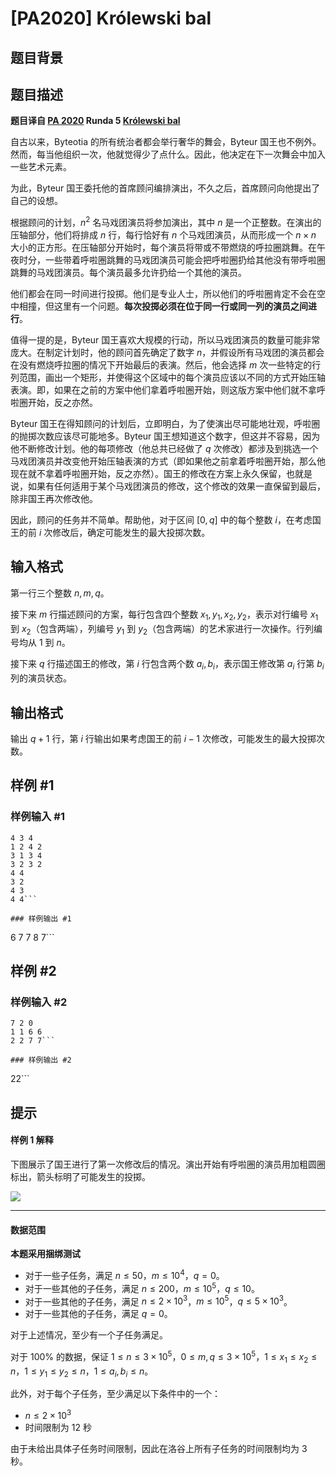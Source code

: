 # [PA2020] Królewski bal

## 题目背景



## 题目描述

**题目译自 [PA 2020](https://sio2.mimuw.edu.pl/c/pa-2020-1/dashboard/) Runda 5 [Królewski bal](https://sio2.mimuw.edu.pl/c/pa-2020-1/bal/)**

自古以来，Byteotia 的所有统治者都会举行奢华的舞会，Byteur 国王也不例外。然而，每当他组织一次，他就觉得少了点什么。因此，他决定在下一次舞会中加入一些艺术元素。

为此，Byteur 国王委托他的首席顾问编排演出，不久之后，首席顾问向他提出了自己的设想。

根据顾问的计划，$n^2$ 名马戏团演员将参加演出，其中 $n$ 是一个正整数。在演出的压轴部分，他们将排成 $n$ 行，每行恰好有 $n$ 个马戏团演员，从而形成一个 $n\times n$ 大小的正方形。在压轴部分开始时，每个演员将带或不带燃烧的呼拉圈跳舞。在午夜时分，一些带着呼啦圈跳舞的马戏团演员可能会把呼啦圈扔给其他没有带呼啦圈跳舞的马戏团演员。每个演员最多允许扔给一个其他的演员。

他们都会在同一时间进行投掷。他们是专业人士，所以他们的呼啦圈肯定不会在空中相撞，但这里有一个问题。**每次投掷必须在位于同一行或同一列的演员之间进行**。

值得一提的是，Byteur 国王喜欢大规模的行动，所以马戏团演员的数量可能非常庞大。在制定计划时，他的顾问首先确定了数字 $n$，并假设所有马戏团的演员都会在没有燃烧呼拉圈的情况下开始最后的表演。然后，他会选择 $m$ 次一些特定的行列范围，画出一个矩形，并使得这个区域中的每个演员应该以不同的方式开始压轴表演。即，如果在之前的方案中他们拿着呼啦圈开始，则这版方案中他们就不拿呼啦圈开始，反之亦然。

Byteur 国王在得知顾问的计划后，立即明白，为了使演出尽可能地壮观，呼啦圈的抛掷次数应该尽可能地多。Byteur 国王想知道这个数字，但这并不容易，因为他不断修改计划。他的每项修改（他总共已经做了 $q$ 次修改）都涉及到挑选一个马戏团演员并改变他开始压轴表演的方式（即如果他之前拿着呼啦圈开始，那么他现在就不拿着呼啦圈开始，反之亦然）。国王的修改在方案上永久保留，也就是说，如果有任何适用于某个马戏团演员的修改，这个修改的效果一直保留到最后，除非国王再次修改他。

因此，顾问的任务并不简单。帮助他，对于区间 $[0, q]$ 中的每个整数 $i$，在考虑国王的前 $i$ 次修改后，确定可能发生的最大投掷次数。

## 输入格式

第一行三个整数 $n,m,q$。

接下来 $m$ 行描述顾问的方案，每行包含四个整数 $x_1,y_1,x_2,y_2$，表示对行编号 $x_1$ 到 $x_2$（包含两端），列编号 $y_1$ 到 $y_2$（包含两端）的艺术家进行一次操作。行列编号均从 $1$ 到 $n$。

接下来 $q$ 行描述国王的修改，第 $i$ 行包含两个数 $a_i,b_i$，表示国王修改第 $a_i$ 行第 $b_i$ 列的演员状态。

## 输出格式

输出 $q+1$ 行，第 $i$ 行输出如果考虑国王的前 $i-1$ 次修改，可能发生的最大投掷次数。

## 样例 #1

### 样例输入 #1
```
4 3 4
1 2 4 2
3 1 3 4
3 2 3 2
4 4
3 2
4 3
4 4```

### 样例输出 #1

```
6
7
7
8
7```

## 样例 #2

### 样例输入 #2
```
7 2 0
1 1 6 6
2 2 7 7```

### 样例输出 #2

```
22```

## 提示

#### 样例 1 解释

下图展示了国王进行了第一次修改后的情况。演出开始有呼啦圈的演员用加粗圆圈标出，箭头标明了可能发生的投掷。

![](https://cdn.luogu.com.cn/upload/image_hosting/brbphngp.png)

------------

#### 数据范围

**本题采用捆绑测试**

- 对于一些子任务，满足 $n\le 50$，$m\le 10^4$，$q=0$。
- 对于一些其他的子任务，满足 $n\le 200$，$m\le 10^5$，$q\le 10$。
- 对于一些其他的子任务，满足 $n\le 2\times 10^3$，$m\le 10^5$，$q\le 5\times 10^3$。
- 对于一些其他的子任务，满足 $q=0$。

对于上述情况，至少有一个子任务满足。

对于 $100\%$ 的数据，保证 $1\le n\le 3\times 10^5$，$0\le m,q\le 3\times 10^5$，$1\le x_1\le x_2\le n$，$1\le y_1\le y_2\le n$，$1\le a_i,b_i\le n$。

此外，对于每个子任务，至少满足以下条件中的一个：

- $n\le 2\times 10^3$
- 时间限制为 $12$ 秒

由于未给出具体子任务时间限制，因此在洛谷上所有子任务的时间限制均为 $3$ 秒。
